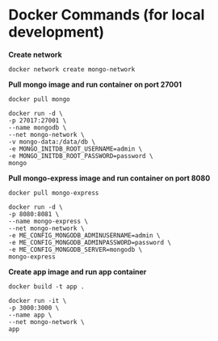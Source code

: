 # Docker Commands (for local development)

**Create network**

```console
docker network create mongo-network
```

**Pull mongo image and run container on port 27001**

```console
docker pull mongo
```

```console
docker run -d \
-p 27017:27001 \
--name mongodb \
--net mongo-network \
-v mongo-data:/data/db \
-e MONGO_INITDB_ROOT_USERNAME=admin \
-e MONGO_INITDB_ROOT_PASSWORD=password \
mongo
```

**Pull mongo-express image and run container on port 8080**

```console
docker pull mongo-express
```

```console
docker run -d \
-p 8080:8081 \
--name mongo-express \
--net mongo-network \
-e ME_CONFIG_MONGODB_ADMINUSERNAME=admin \
-e ME_CONFIG_MONGODB_ADMINPASSWORD=password \
-e ME_CONFIG_MONGODB_SERVER=mongodb \
mongo-express
```

**Create app image and run app container**

```console
docker build -t app .
```

```console
docker run -it \
-p 3000:3000 \
--name app \
--net mongo-network \
app
```
